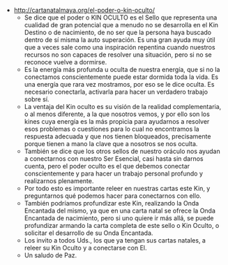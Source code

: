 - http://cartanatalmaya.org/el-poder-o-kin-oculto/
	- Se dice que el poder o KIN OCULTO es el 
	  Sello que representa una cualidad de gran potencial que a menudo no se 
	  desarrolla en el Kin Destino o de nacimiento, de no ser que la persona 
	  haya buscado dentro de sí misma la auto superación. Es una gran ayuda 
	  muy útil que a veces sale como una inspiración repentina cuando nuestros
	   recursos no son capaces de resolver una situación, pero si no se 
	  reconoce vuelve a dormirse.
	- Es la energía más profunda u oculta de 
	  nuestra energía, que si no la conectamos conscientemente puede estar 
	  dormida toda la vida. Es una energía que rara vez mostramos, por eso se 
	  le dice oculta. Es necesario conectarla, activarla para hacer un 
	  verdadero trabajo sobre sí.
	- La ventaja del Kin oculto es su visión 
	  de la realidad complementaria, o al menos diferente, a la que nosotros 
	  vemos, y por ello son los kines cuya energía es la más propicia para 
	  ayudarnos a resolver esos problemas o cuestiones para lo cual no 
	  encontramos la respuesta adecuada y que nos tienen bloqueados, 
	  precisamente porque tienen a mano la clave que a nosotros se nos oculta.
	- También se dice que los otros sellos de 
	  nuestro oráculo nos ayudan a conectarnos con nuestro Ser Esencial, casi 
	  hasta sin darnos cuenta, pero el poder oculto es el que debemos conectar
	   conscientemente y para hacer un trabajo personal profundo y realizarnos
	   plenamente.
	- Por todo esto es importante releer en nuestras cartas este Kin, y preguntarnos qué podemos hacer para conectarnos con ello.
	- También podríamos profundizar este Kin, 
	  realizando la Onda Encantada del mismo, ya que en una carta natal se 
	  ofrece la Onda Encantada de nacimiento, pero si uno quiere ir más allá, 
	  se puede profundizar armando la carta completa de este sello o Kin 
	  Oculto, o solicitar el desarrollo de su Onda Encantada.
	- Los invito a todos Uds., los que ya tengan sus cartas natales, a releer su Kin Oculto y a conectarse con El.
	- Un saludo de Paz.